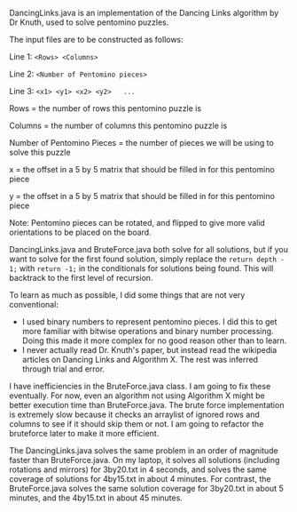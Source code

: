 DancingLinks.java is an implementation of the Dancing Links algorithm by Dr Knuth, used to solve pentomino puzzles.


The input files are to be constructed as follows:

Line 1: ``<Rows> <Columns>``

Line 2: ``<Number of Pentomino pieces>``

Line 3: ``<x1> <y1>	<x2> <y2>	...``

Rows = the number of rows this pentomino puzzle is

Columns = the number of columns this pentomino puzzle is

Number of Pentomino Pieces = the number of pieces we will be using to solve this puzzle

x = the offset in a 5 by 5 matrix that should be filled in for this pentomino piece

y = the offset in a 5 by 5 matrix that should be filled in for this pentomino piece


Note: Pentomino pieces can be rotated, and flipped to give more valid orientations to be placed on the board.

DancingLinks.java and BruteForce.java both solve for all solutions, but if you want to solve for the first found solution, simply replace the ``return depth - 1;`` with ``return -1;`` in the conditionals for solutions being found. This will backtrack to the first level of recursion. 





To learn as much as possible, I did some things that are not very conventional:
- I used binary numbers to represent pentomino pieces. I did this to get more familiar with bitwise operations and binary number processing. Doing this made it more complex for no good reason other than to learn.
- I never actually read Dr. Knuth's paper, but instead read the wikipedia articles on Dancing Links and Algorithm X. The rest was inferred through trial and error.


I have inefficiencies in the BruteForce.java class. I am going to fix these eventually. For now, even an algorithm not using Algorithm X might be better execution time than BruteForce.java.
The brute force implementation is extremely slow because it checks an arraylist of ignored rows and columns to see if it should skip them or not. I am going to refactor the bruteforce later to make it more efficient.


The DancingLinks.java solves the same problem in an order of magnitude faster than BruteForce.java. On my laptop, it solves all solutions (including rotations and mirrors) for 3by20.txt in 4 seconds, and solves the same coverage of solutions for 4by15.txt in about 4 minutes. For contrast, the BruteForce.java solves the same solution coverage for 3by20.txt in about 5 minutes, and the 4by15.txt in about 45 minutes.
